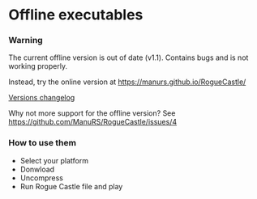 # Offline executables

### Warning

The current offline version is out of date (v1.1). Contains bugs and is not working properly.

Instead, try the online version at https://manurs.github.io/RogueCastle/

[Versions changelog](https://github.com/manurs/RogueCastle/blob/master/CHANGELOG.md)

Why not more support for the offline version? See https://github.com/ManuRS/RogueCastle/issues/4

### How to use them

- Select your platform
- Donwload
- Uncompress
- Run Rogue Castle file and play